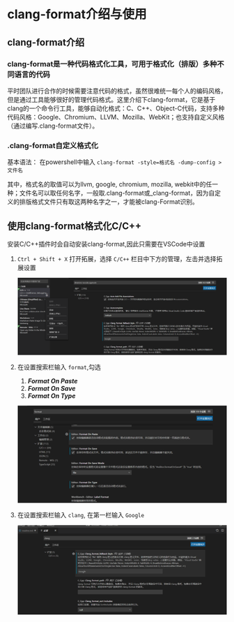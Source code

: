 # clang-format介绍与使用

## clang-format介绍

### clang-format是一种代码格式化工具，可用于格式化（排版）多种不同语言的代码

  平时团队进行合作的时候需要注意代码的格式，虽然很难统一每个人的编码风格，但是通过工具能够很好的管理代码格式。这里介绍下clang-format，它是基于clang的一个命令行工具，能够自动化格式：C、C++、Object-C代码，支持多种代码风格：Google、Chromium、LLVM、Mozilla、WebKit；也支持自定义风格（通过编写.clang-format文件）。

### .clang-format自定义格式化

 基本语法： 在powershell中输入 `clang-format -style=格式名 -dump-config > 文件名`

 其中，格式名的取值可以为llvm, google, chromium, mozilla, webkit中的任一种；文件名可以取任何名字，一般取.clang-format或_clang-format，因为自定义的排版格式文件只有取这两种名字之一，才能被clang-Format识别。

## 使用clang-format格式化C/C++

安装C/C++插件时会自动安装clang-format,因此只需要在VSCode中设置

1. `Ctrl + Shift + X` 打开拓展，选择 `C/C++` 栏目中下方的管理，左击并选择拓展设置

    ![如图](./assets/sample1.png "sample1")

2. 在设置搜索栏输入 `format`,勾选
    1. ***Format On Paste***
    2. ***Format On Save***
    3. ***Format On Type***

    ![如图](./assets/sample2.png "sample2")

3. 在设置搜索栏输入 `clang`, 在第一栏输入 `Google`

    ![如图](./assets/sample3.png "sample3")
